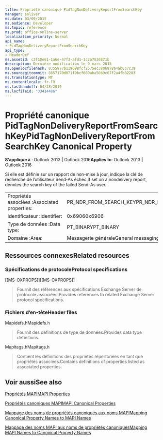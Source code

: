 ```yaml
---
title: Propriété canonique PidTagNonDeliveryReportFromSearchKey
manager: soliver
ms.date: 03/09/2015
ms.audience: Developer
ms.topic: reference
ms.prod: office-online-server
localization_priority: Normal
api_name:
- PidTagNonDeliveryReportFromSearchKey
api_type:
- HeaderDef
ms.assetid: c3f10e61-1a6e-47f3-afd1-1c2a7836871b
description: Dernière modification le 9 mars 2015
ms.openlocfilehash: 0355977b119698fcf2575ec3806878a4ab0c7c39
ms.sourcegitcommit: 8657170d071f9bcf680aba50b9c07f2a4fb82283
ms.translationtype: MT
ms.contentlocale: fr-FR
ms.lasthandoff: 04/28/2019
ms.locfileid: "33414486"
---
```

# <a name="pidtagnondeliveryreportfromsearchkey-canonical-property"></a><span data-ttu-id="76f0e-103">Propriété canonique PidTagNonDeliveryReportFromSearchKey</span><span class="sxs-lookup"><span data-stu-id="76f0e-103">PidTagNonDeliveryReportFromSearchKey Canonical Property</span></span>

  
  
<span data-ttu-id="76f0e-104">**S’applique à** : Outlook 2013 | Outlook 2016</span><span class="sxs-lookup"><span data-stu-id="76f0e-104">**Applies to**: Outlook 2013 | Outlook 2016</span></span> 
  
<span data-ttu-id="76f0e-105">Si elle est définie sur un rapport de non-mise à jour, indique la clé de recherche de l’utilisateur Send-As échec.</span><span class="sxs-lookup"><span data-stu-id="76f0e-105">If set on a nondelivery report, denotes the search key of the failed Send-As user.</span></span>
  
|||
|:-----|:-----|
|<span data-ttu-id="76f0e-106">Propriétés associées :</span><span class="sxs-lookup"><span data-stu-id="76f0e-106">Associated properties:</span></span>  <br/> |<span data-ttu-id="76f0e-107">PR_NDR_FROM_SEARCH_KEY</span><span class="sxs-lookup"><span data-stu-id="76f0e-107">PR_NDR_FROM_SEARCH_KEY</span></span>  <br/> |
|<span data-ttu-id="76f0e-108">Identificateur :</span><span class="sxs-lookup"><span data-stu-id="76f0e-108">Identifier:</span></span>  <br/> |<span data-ttu-id="76f0e-109">0x6906</span><span class="sxs-lookup"><span data-stu-id="76f0e-109">0x6906</span></span>  <br/> |
|<span data-ttu-id="76f0e-110">Type de données :</span><span class="sxs-lookup"><span data-stu-id="76f0e-110">Data type:</span></span>  <br/> |<span data-ttu-id="76f0e-111">PT_BINARY</span><span class="sxs-lookup"><span data-stu-id="76f0e-111">PT_BINARY</span></span>  <br/> |
|<span data-ttu-id="76f0e-112">Domaine :</span><span class="sxs-lookup"><span data-stu-id="76f0e-112">Area:</span></span>  <br/> |<span data-ttu-id="76f0e-113">Messagerie générale</span><span class="sxs-lookup"><span data-stu-id="76f0e-113">General messaging</span></span>  <br/> |
   
## <a name="related-resources"></a><span data-ttu-id="76f0e-114">Ressources connexes</span><span class="sxs-lookup"><span data-stu-id="76f0e-114">Related resources</span></span>

### <a name="protocol-specifications"></a><span data-ttu-id="76f0e-115">Spécifications de protocole</span><span class="sxs-lookup"><span data-stu-id="76f0e-115">Protocol specifications</span></span>

<span data-ttu-id="76f0e-116">[[MS-OXPROPS]]</span><span class="sxs-lookup"><span data-stu-id="76f0e-116">[[MS-OXPROPS]]</span></span> 
  
> <span data-ttu-id="76f0e-117">Fournit des références aux spécifications Exchange Server de protocole associées.</span><span class="sxs-lookup"><span data-stu-id="76f0e-117">Provides references to related Exchange Server protocol specifications.</span></span>
    
### <a name="header-files"></a><span data-ttu-id="76f0e-118">Fichiers d’en-tête</span><span class="sxs-lookup"><span data-stu-id="76f0e-118">Header files</span></span>

<span data-ttu-id="76f0e-119">Mapidefs.h</span><span class="sxs-lookup"><span data-stu-id="76f0e-119">Mapidefs.h</span></span>
  
> <span data-ttu-id="76f0e-120">Fournit des définitions de type de données.</span><span class="sxs-lookup"><span data-stu-id="76f0e-120">Provides data type definitions.</span></span>
    
<span data-ttu-id="76f0e-121">Mapitags.h</span><span class="sxs-lookup"><span data-stu-id="76f0e-121">Mapitags.h</span></span>
  
> <span data-ttu-id="76f0e-122">Contient les définitions des propriétés répertoriées en tant que propriétés associées.</span><span class="sxs-lookup"><span data-stu-id="76f0e-122">Contains definitions of properties listed as associated properties.</span></span>
    
## <a name="see-also"></a><span data-ttu-id="76f0e-123">Voir aussi</span><span class="sxs-lookup"><span data-stu-id="76f0e-123">See also</span></span>



[<span data-ttu-id="76f0e-124">Propriétés MAPI</span><span class="sxs-lookup"><span data-stu-id="76f0e-124">MAPI Properties</span></span>](mapi-properties.md)
  
[<span data-ttu-id="76f0e-125">Propriétés canoniques MAPI</span><span class="sxs-lookup"><span data-stu-id="76f0e-125">MAPI Canonical Properties</span></span>](mapi-canonical-properties.md)
  
[<span data-ttu-id="76f0e-126">Mappage des noms de propriétés canoniques aux noms MAPI</span><span class="sxs-lookup"><span data-stu-id="76f0e-126">Mapping Canonical Property Names to MAPI Names</span></span>](mapping-canonical-property-names-to-mapi-names.md)
  
[<span data-ttu-id="76f0e-127">Mappage des noms MAPI aux noms de propriétés canoniques</span><span class="sxs-lookup"><span data-stu-id="76f0e-127">Mapping MAPI Names to Canonical Property Names</span></span>](mapping-mapi-names-to-canonical-property-names.md)

